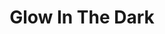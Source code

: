 ---
title: "Glow In The Dark"
draft: false
slug: "glow-in-the-dark"
weight: "5"
mainpage: true
related: true

block_project: {
	description: "(description coming soon)",
	bgcolor: "#161421",
	fontcolor: "#fff",
	work: [ 
		{class: "gallery-col-12", src: "illustration_glow-in-the-dark-01.jpg"},
		{class: "gallery-col-12", src: "illustration_glow-in-the-dark-02.jpg"},
		{class: "gallery-col-12", src: "illustration_glow-in-the-dark-03.jpg"}
	]
}

---